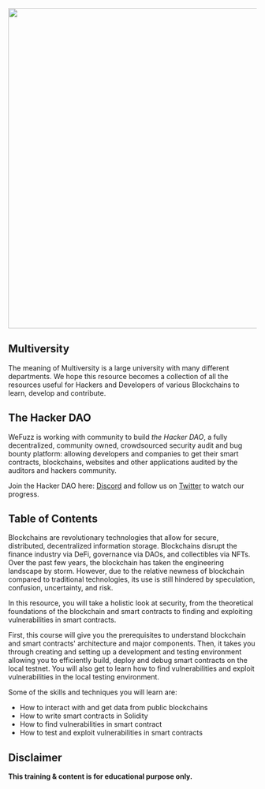 <img src="https://raw.githubusercontent.com/wefuzz/multiversity/main/static/img/multiversityx2.png" width="650px"/>

## Multiversity
The meaning of Multiversity is a large university with many different departments. We hope this resource becomes a collection of all the resources useful for Hackers and Developers of various Blockchains to learn, develop and contribute.

## The Hacker DAO
WeFuzz is working with community to build *the Hacker DAO*, a fully decentralized, community owned, crowdsourced security audit and bug bounty platform: allowing developers and companies to get their smart contracts, blockchains, websites and other applications audited by the auditors and hackers community.

Join the Hacker DAO here: [Discord](https://discord.com/invite/rNrp4kxXUZ) and follow us on [Twitter](https://twitter.com/wefuzz_io) to watch our progress.

## Table of Contents
Blockchains are revolutionary technologies that allow for secure, distributed, decentralized information storage. Blockchains disrupt the finance industry via DeFi, governance via DAOs, and collectibles via NFTs. Over the past few years, the blockchain has taken the engineering landscape by storm. However, due to the relative newness of blockchain compared to traditional technologies, its use is still hindered by speculation, confusion, uncertainty, and risk.

In this resource, you will take a holistic look at security, from the theoretical foundations of the blockchain and smart contracts to finding and exploiting vulnerabilities in smart contracts.

First, this course will give you the prerequisites to understand blockchain and smart contracts' architecture and major components. Then, it takes you through creating and setting up a development and testing environment allowing you to efficiently build, deploy and debug smart contracts on the local testnet. You will also get to learn how to find vulnerabilities and exploit vulnerabilities in the local testing environment.

Some of the skills and techniques you will learn are:
- How to interact with and get data from public blockchains
- How to write smart contracts in  Solidity
- How to find vulnerabilities in smart contract
- How to test and exploit vulnerabilities in smart contracts


## Disclaimer

**This training & content is for educational purpose only.**
